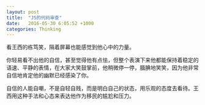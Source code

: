 ```yaml
---
layout: post
title:  "JS的代码审查"
date:   2016-05-30 6:05:52 +1000
categories: Thinking
---
```


看王西的栋笃笑，隔着屏幕也能感觉到他心中的力量。

你轻易看不出他的自信，甚至觉得他有点怯，但整个表演下来他都能保持着稳定的语速、平静的表情，在大家大笑鼓掌前，他稍微停一停，腼腆地笑笑，因为他非常自信地肯定他的幽默已经感染了你。

自信的人能自嘲，不是自轻自贱，而是明白自己的状态，用乐观的态度去看待。王西用这种手法和心态来表达他作为移民的尴尬和压力。